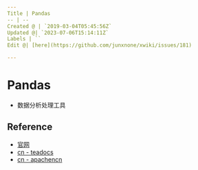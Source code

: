 ```yaml
---
Title | Pandas
-- | --
Created @ | `2019-03-04T05:45:56Z`
Updated @| `2023-07-06T15:14:11Z`
Labels | ``
Edit @| [here](https://github.com/junxnone/xwiki/issues/181)

---
```

# Pandas

- 数据分析处理工具

## Reference
  - [官网](https://pandas.pydata.org/)
  - [cn - teadocs](https://www.pypandas.cn/) 
  - [cn - apachencn](http://pandas.apachecn.org/)

